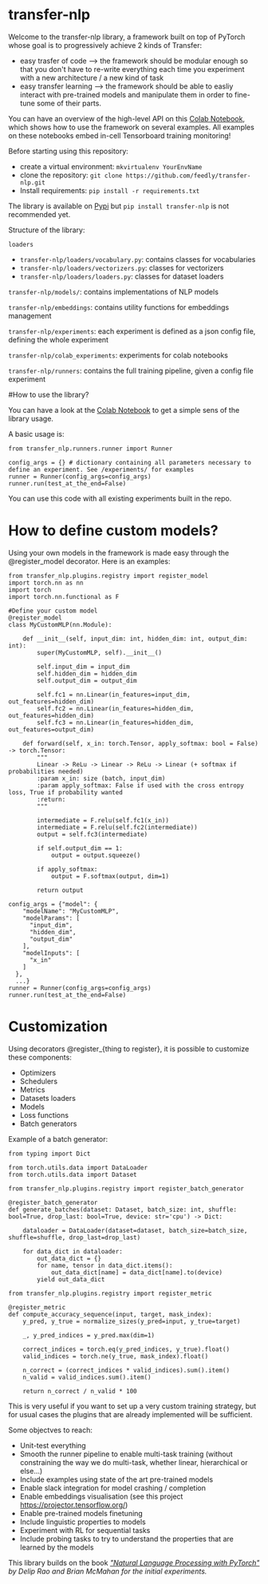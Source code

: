 # transfer-nlp
Welcome to the transfer-nlp library, a framework built on top of PyTorch whose goal is to progressively achieve 2 kinds of Transfer:

- easy trasfer of code --> the framework should be modular enough so that you don't have to re-write everything each time you experiment with a new architecture / a new kind of task
- easy transfer learning --> the framework should be able to easliy interact with pre-trained models and manipulate them in order to fine-tune some of their parts.

You can have an overview of the high-level API on this [Colab Notebook](https://colab.research.google.com/drive/1DtC31eUejz1T0DsaEfHq_DOxEfanmrG1#scrollTo=Xzu3HPdGrnza), which shows how to use the framework on several examples.
All examples on these notebooks embed in-cell Tensorboard training monitoring!

Before starting using this repository:

- create a virtual environment: `mkvirtualenv YourEnvName`
- clone the repository: `git clone https://github.com/feedly/transfer-nlp.git`
- Install requirements: `pip install -r requirements.txt`

The library is available on [Pypi](https://pypi.org/project/transfer-nlp/) but ```pip install transfer-nlp``` is not recommended yet.

Structure of the library:

`loaders`
- `transfer-nlp/loaders/vocabulary.py`: contains classes for vocabularies
- `transfer-nlp/loaders/vectorizers.py`: classes for vectorizers
- `transfer-nlp/loaders/loaders.py`: classes for dataset loaders

`transfer-nlp/models/`: contains implementations of NLP models

`transfer-nlp/embeddings`: contains utility functions for embeddings management

`transfer-nlp/experiments`: each experiment is defined as a json config file, defining the whole experiment

`transfer-nlp/colab_experiments`: experiments for colab notebooks

`transfer-nlp/runners`: contains the full training pipeline, given a config file experiment


#How to use the library?

You can have a look at the [Colab Notebook](https://colab.research.google.com/drive/1DtC31eUejz1T0DsaEfHq_DOxEfanmrG1#scrollTo=IuBcpSdZtcmo) to get a simple sens of the library usage.

A basic usage is:

```
from transfer_nlp.runners.runner import Runner

config_args = {} # dictionary containing all parameters necessary to define an experiment. See /experiments/ for examples
runner = Runner(config_args=config_args)
runner.run(test_at_the_end=False)
```

You can use this code with all existing experiments built in the repo.

# How to define custom models?

Using your own models in the framework is made easy through the @register_model decorator. Here is an examples:

```
from transfer_nlp.plugins.registry import register_model
import torch.nn as nn
import torch
import torch.nn.functional as F

#Define your custom model
@register_model
class MyCustomMLP(nn.Module):

    def __init__(self, input_dim: int, hidden_dim: int, output_dim: int):
        super(MyCustomMLP, self).__init__()

        self.input_dim = input_dim
        self.hidden_dim = hidden_dim
        self.output_dim = output_dim

        self.fc1 = nn.Linear(in_features=input_dim, out_features=hidden_dim)
        self.fc2 = nn.Linear(in_features=hidden_dim, out_features=hidden_dim)
        self.fc3 = nn.Linear(in_features=hidden_dim, out_features=output_dim)

    def forward(self, x_in: torch.Tensor, apply_softmax: bool = False) -> torch.Tensor:
        """
        Linear -> ReLu -> Linear -> ReLu -> Linear (+ softmax if probabilities needed)
        :param x_in: size (batch, input_dim)
        :param apply_softmax: False if used with the cross entropy loss, True if probability wanted
        :return:
        """

        intermediate = F.relu(self.fc1(x_in))
        intermediate = F.relu(self.fc2(intermediate))
        output = self.fc3(intermediate)

        if self.output_dim == 1:
            output = output.squeeze()

        if apply_softmax:
            output = F.softmax(output, dim=1)

        return output
        
config_args = {"model": {
    "modelName": "MyCustomMLP",
    "modelParams": [
      "input_dim",
      "hidden_dim",
      "output_dim"
    ],
    "modelInputs": [
      "x_in"
    ]
  },
  ...}
runner = Runner(config_args=config_args)
runner.run(test_at_the_end=False)
```

# Customization

Using decorators @register_{thing to register}, it is possible to customize these components:

- Optimizers
- Schedulers
- Metrics
- Datasets loaders
- Models
- Loss functions
- Batch generators

Example of a batch generator:

```
from typing import Dict

from torch.utils.data import DataLoader
from torch.utils.data import Dataset

from transfer_nlp.plugins.registry import register_batch_generator

@register_batch_generator
def generate_batches(dataset: Dataset, batch_size: int, shuffle: bool=True, drop_last: bool=True, device: str='cpu') -> Dict:

    dataloader = DataLoader(dataset=dataset, batch_size=batch_size, shuffle=shuffle, drop_last=drop_last)

    for data_dict in dataloader:
        out_data_dict = {}
        for name, tensor in data_dict.items():
            out_data_dict[name] = data_dict[name].to(device)
        yield out_data_dict
```

```
from transfer_nlp.plugins.registry import register_metric

@register_metric
def compute_accuracy_sequence(input, target, mask_index):
    y_pred, y_true = normalize_sizes(y_pred=input, y_true=target)

    _, y_pred_indices = y_pred.max(dim=1)

    correct_indices = torch.eq(y_pred_indices, y_true).float()
    valid_indices = torch.ne(y_true, mask_index).float()

    n_correct = (correct_indices * valid_indices).sum().item()
    n_valid = valid_indices.sum().item()

    return n_correct / n_valid * 100
```

This is very useful if you want to set up a very custom training strategy, but for usual cases the plugins that are already implemented will be sufficient.


 Some objectves to reach:
 - Unit-test everything
 - Smooth the runner pipeline to enable multi-task training (without constraining the way we do multi-task, whether linear, hierarchical or else...)
 - Include examples using state of the art pre-trained models
 - Enable slack integration for model crashing / completion
 - Enable embeddings visualisation (see this project https://projector.tensorflow.org/)
 - Enable pre-trained models finetuning
 - Include linguistic properties to models
 - Experiment with RL for sequential tasks
 - Include probing tasks to try to understand the properties that are learned by the models



This library builds on the book <cite>["Natural Language Processing with PyTorch"](https://www.amazon.com/dp/1491978236/)<cite> by Delip Rao and Brian McMahan for the initial experiments.
